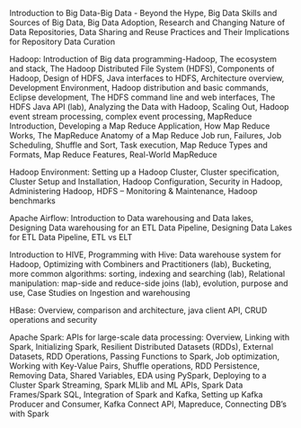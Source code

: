 Introduction to Big Data-Big Data - Beyond the Hype, Big Data Skills and Sources of Big Data, Big Data Adoption, Research and Changing Nature of Data Repositories, Data Sharing and Reuse Practices and Their Implications for Repository Data Curation

Hadoop: Introduction of Big data programming-Hadoop, The ecosystem and stack, The Hadoop Distributed File System (HDFS), Components of Hadoop, Design of HDFS, Java interfaces to HDFS, Architecture overview, Development Environment, Hadoop distribution and basic commands, Eclipse development, The HDFS command line and web interfaces, The HDFS Java API (lab), Analyzing the Data with Hadoop, Scaling Out, Hadoop event stream processing, complex event processing, MapReduce Introduction, Developing a Map Reduce Application, How Map Reduce Works, The MapReduce Anatomy of a Map Reduce Job run, Failures, Job Scheduling, Shuffle and Sort, Task execution, Map Reduce Types and Formats, Map Reduce Features, Real-World MapReduce

Hadoop Environment: Setting up a Hadoop Cluster, Cluster specification, Cluster Setup and Installation, Hadoop Configuration, Security in Hadoop, Administering Hadoop, HDFS – Monitoring & Maintenance, Hadoop benchmarks

Apache Airflow: Introduction to Data warehousing and Data lakes, Designing Data warehousing for an ETL Data Pipeline, Designing Data Lakes for ETL Data Pipeline, ETL vs ELT

Introduction to HIVE, Programming with Hive: Data warehouse system for Hadoop, Optimizing with Combiners and Practitioners (lab), Bucketing, more common algorithms: sorting, indexing and searching (lab), Relational manipulation: map-side and reduce-side joins (lab), evolution, purpose and use, Case Studies on Ingestion and warehousing

HBase: Overview, comparison and architecture, java client API, CRUD operations and security

Apache Spark: APIs for large-scale data processing: Overview, Linking with Spark, Initializing Spark, Resilient Distributed Datasets (RDDs), External Datasets, RDD Operations, Passing Functions to Spark, Job optimization, Working with Key-Value Pairs, Shuffle operations, RDD Persistence, Removing Data, Shared Variables, EDA using PySpark, Deploying to a Cluster Spark Streaming, Spark MLlib and ML APIs, Spark Data Frames/Spark SQL, Integration of Spark and Kafka, Setting up Kafka Producer and Consumer, Kafka Connect API, Mapreduce, Connecting DB’s with Spark
